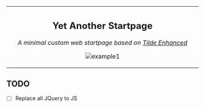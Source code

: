 <table align="center"><tr><td align="center" width="9999">
  
## Yet Another Startpage

*A minimal custom web startpage based on [Tilde Enhanced](https://github.com/Ozencb/tilde-enhanced)*

![example1](https://i.imgur.com/fphvmEc.png)
</td></tr>

</table>    

## TODO
- [ ] Replace all JQuery to JS
